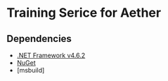 # Training Serice for Aether

## Dependencies
* [.NET Framework v4.6.2](https://dotnet.microsoft.com/download/dotnet-framework/net462)
* [NuGet](https://www.nuget.org/)
* [msbuild]